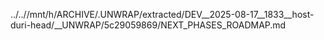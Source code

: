 ../..//mnt/h/ARCHIVE/.UNWRAP/extracted/DEV__2025-08-17__1833__host-duri-head/__UNWRAP/5c29059869/NEXT_PHASES_ROADMAP.md